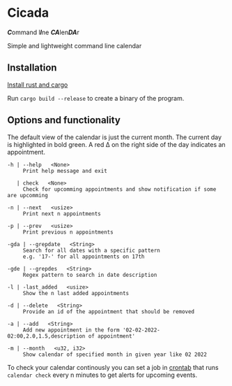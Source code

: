 # Cicada
***C***ommand l***I***ne ***CA***len***DA***r

Simple and lightweight command line calendar 

## Installation
[Install rust and cargo](https://www.rust-lang.org/tools/install)

Run `cargo build --release` to create a binary of the program.

## Options and functionality
The default view of the calendar is just the current month.
The current day is highlighted in bold green.
A red ∆ on the right side of the day indicates an appointment.

```
-h | --help   <None>
     Print help message and exit

   | check   <None>
     Check for upcomming appointments and show notification if some are upcomming

-n | --next   <usize>
     Print next n appointments

-p | --prev   <usize>
     Print previous n appointments

-gda | --grepdate   <String>
     Search for all dates with a specific pattern
     e.g. '17-' for all appointments on 17th

-gde | --grepdes   <String>
     Regex pattern to search in date description

-l | -last_added   <usize>
     Show the n last added appointments

-d | --delete   <String>
     Provide an id of the appointment that should be removed

-a | --add   <String>
     Add new appointment in the form '02-02-2022-02:00,2.0,1.5,description of appointment'

-m | --month   <u32, i32>
     Show calendar of specified month in given year like 02 2022
```

To check your calendar continously you can set a job in [crontab](https://www.man7.org/linux/man-pages/man1/crontab.1.html) that runs `calendar check` every n minutes to get alerts for upcoming events.
